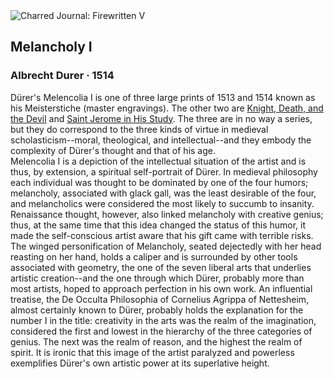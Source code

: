 <div class="artwork-of-the-day">
  <div class="container">
    <div class="img-wrapper">
      <img
        src="https://uploads4.wikiart.org/00142/images/57726d81edc2cb3880b48431/albrecht-d-rer-melencolia-i-google-art-project-427760.jpg!Large.jpg"
        alt="Charred Journal: Firewritten V" />
    </div>
    <div class="artwork-detail">
      <div class="artwork-origin"> 
        <h2 class="artwork-name">Melancholy I</h2>
        <h3 class="artist">
          Albrecht Durer
                    ·  1514
        </h3>
      </div>
      <p class="description">
        <span class="artwork-description-text ng-binding" ng-bind-html="viewModel.ArtworkOfTheDay.Description | unsafe">Dürer's Melencolia I is one of three large prints of 1513 and 1514 known as his Meisterstiche (master engravings). The other two are <a target="_blank" href="https://www.wikiart.org/en/albrecht-durer/the-knight-death-and-the-devil-1513">Knight, Death, and the Devil</a>  and <a target="_blank" href="https://www.wikiart.org/en/albrecht-durer/st-jerome-in-his-study-1514">Saint Jerome in His Study</a>. The three are in no way a series, but they do correspond to the three kinds of virtue in medieval scholasticism--moral, theological, and intellectual--and they embody the complexity of Dürer's thought and that of his age.<br>Melencolia I is a depiction of the intellectual situation of the artist and is thus, by extension, a spiritual self-portrait of Dürer. In medieval philosophy each individual was thought to be dominated by one of the four humors; melancholy, associated with glack gall, was the least desirable of the four, and melancholics were considered the most likely to succumb to insanity. Renaissance thought, however, also linked melancholy with creative genius; thus, at the same time that this idea changed the status of this humor, it made the self-conscious artist aware that his gift came with terrible risks.<br>The winged personification of Melancholy, seated dejectedly with her head reasting on her hand, holds a caliper and is surrounded by other tools associated with geometry, the one of the seven liberal arts that underlies artistic creation--and the one through which Dürer, probably more than most artists, hoped to approach perfection in his own work. An influential treatise, the De Occulta Philosophia of Cornelius Agrippa of Nettesheim, almost certainly known to Dürer, probably holds the explanation for the number I in the title: creativity in the arts was the realm of the imagination, considered the first and lowest in the hierarchy of the three categories of genius. The next was the realm of reason, and the highest the realm of spirit. It is ironic that this image of the artist paralyzed and powerless exemplifies Dürer's own artistic power at its superlative height.</span>
                        <div class="text-shadow-container" ng-show="showShadow" style=""></div>
      </p>
    </div>
  </div>

</div>
